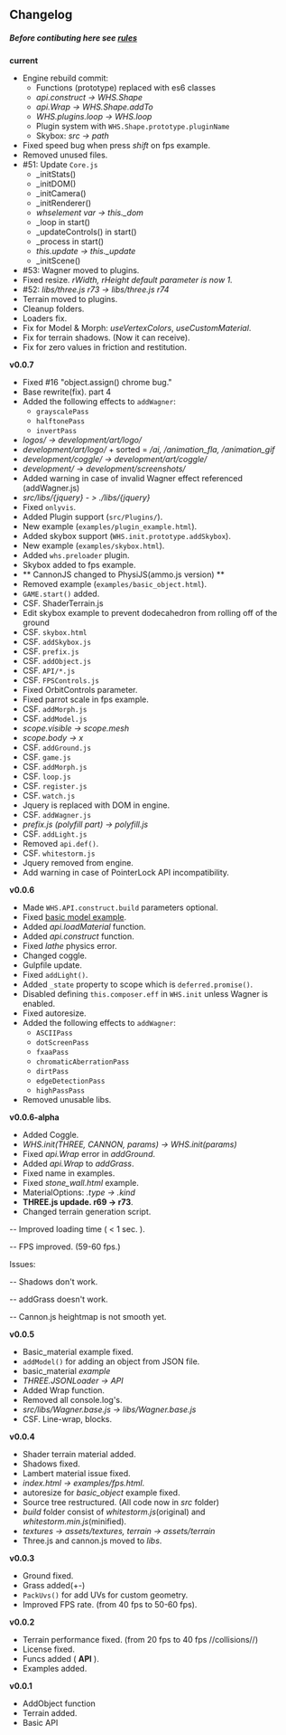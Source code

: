 ## Changelog

##### Before contibuting here see [rules](https://github.com/WhitestormJS/whitestorm.js/blob/master/CONTRIBUTING.md#-adding-changes-to-changelogmd)
**current**
- Engine rebuild commit:
   - Functions (prototype) replaced with es6 classes
   - *api.construct -> WHS.Shape*
   - *api.Wrap -> WHS.Shape.addTo*
   - *WHS.plugins.loop -> WHS.loop*
   - Plugin system with `WHS.Shape.prototype.pluginName`
   - Skybox: *src -> path*
- Fixed speed bug when press *shift* on fps example.
- Removed unused files.
- #51: Update `Core.js`
   - _initStats()
   - _initDOM()
   - _initCamera()
   - _initRenderer()
   - *whselement var -> this._dom*
   - _loop in start()
   - _updateControls() in start()
   - _process in start()
   - *this.update -> this._update*
   - _initScene()
- #53: Wagner moved to plugins.
- Fixed resize. *rWidth, rHeight default parameter is now 1.*
- #52: *libs/three.js r73 -> libs/three.js r74*
- Terrain moved to plugins.
- Cleanup folders.
- Loaders fix.
- Fix for Model & Morph: *useVertexColors*, *useCustomMaterial*.
- Fix for terrain shadows. (Now it can receive).
- Fix for zero values in friction and restitution.

**v0.0.7**
- Fixed #16 "object.assign() chrome bug."
- Base rewrite(fix). part 4
- Added the following effects to `addWagner`:
  - `grayscalePass`
  - `halftonePass`
  - `invertPass`
- *logos/ -> development/art/logo/*
- *development/art/logo/* + sorted = */ai, /animation_fla, /animation_gif*
- *development/coggle/ -> development/art/coggle/*
- *development/ -> development/screenshots/*
- Added warning in case of invalid Wagner effect referenced (addWagner.js)
- *src/libs/{jquery} - > ./libs/{jquery}*
- Fixed `onlyvis`.
- Added Plugin support (`src/Plugins/`).
- New example (`examples/plugin_example.html`).
- Added skybox support (`WHS.init.prototype.addSkybox`).
- New example (`examples/skybox.html`).
- Added `whs.preloader` plugin.
- Skybox added to fps example.
- ** CannonJS changed to PhysiJS(ammo.js version) **
- Removed example (`examples/basic_object.html`).
- `GAME.start()` added.
- CSF. ShaderTerrain.js
- Edit skybox example to prevent dodecahedron from rolling off of the ground
- CSF. `skybox.html`
- CSF. `addSkybox.js`
- CSF. `prefix.js`
- CSF. `addObject.js`
- CSF. `API/*.js`
- CSF. `FPSControls.js`
- Fixed OrbitControls parameter.
- Fixed parrot scale in fps example.
- CSF. `addMorph.js`
- CSF. `addModel.js`
- *scope.visible -> scope.mesh*
- *scope.body -> x*
- CSF. `addGround.js`
- CSF. `game.js`
- CSF. `addMorph.js`
- CSF. `loop.js`
- CSF. `register.js`
- CSF. `watch.js`
- Jquery is replaced with DOM in engine.
- CSF. `addWagner.js`
- *prefix.js (polyfill part) -> polyfill.js*
- CSF. `addLight.js`
- Removed `api.def()`.
- CSF. `whitestorm.js`
- Jquery removed from engine.
- Add warning in case of PointerLock API incompatibility.

**v0.0.6**
- Made `WHS.API.construct.build` parameters optional.
- Fixed [basic model example](http://192.241.128.187/current/examples/basic_model.html).
- Added *api.loadMaterial* function.
- Added *api.construct* function.
- Fixed *lathe* physics error.
- Changed coggle.
- Gulpfile update.
- Fixed `addLight()`.
- Added `_state` property to scope which is `deferred.promise()`.
- Disabled defining `this.composer.eff` in `WHS.init` unless Wagner is enabled.
- Fixed autoresize.
- Added the following effects to `addWagner`:
  - `ASCIIPass`
  - `dotScreenPass`
  - `fxaaPass`
  - `chromaticAberrationPass`
  - `dirtPass`
  - `edgeDetectionPass`
  - `highPassPass`
- Removed unusable libs.

**v0.0.6-alpha**
- Added Coggle.
- *WHS.init(THREE, CANNON, params) -> WHS.init(params)*
- Fixed *api.Wrap* error in *addGround*.
- Added *api.Wrap* to *addGrass*.
- Fixed name in examples.
- Fixed *stone_wall.html* example.
- MaterialOptions: *.type -> .kind*
- **THREE.js updade. r69 -> r73**.
- Changed terrain generation script.

-- Improved loading time ( < 1 sec. ).

-- FPS improved. (59-60 fps.)

Issues:

-- Shadows don't work.

-- addGrass doesn't work.

-- Cannon.js heightmap is not smooth yet.

**v0.0.5**
- Basic_material example fixed.
- `addModel()` for adding an object from JSON file.
- basic_material *example*
- *THREE.JSONLoader -> API*
- Added Wrap function.
- Removed all console.log's.
- *src/libs/Wagner.base.js -> libs/Wagner.base.js*
- CSF. Line-wrap, blocks.

**v0.0.4**
- Shader terrain material added.
- Shadows fixed.
- Lambert material issue fixed.
- *index.html -> examples/fps.html*.
- autoresize for *basic_object* example fixed.
- Source tree restructured. (All code now in *src* folder)
- *build* folder consist of *whitestorm.js*(original) and *whitestorm.min.js*(minified).
- *textures -> assets/textures, terrain -> assets/terrain*
- Three.js and cannon.js moved to *libs*.

**v0.0.3**
- Ground fixed.
- Grass added(+-)
- `PackUvs()` for add UVs for custom geometry.
- Improved FPS rate. (from 40 fps to 50-60 fps).

**v0.0.2**
- Terrain performance fixed. (from 20 fps to 40 fps //collisions//)
- License fixed.
- Funcs added ( **API** ).
- Examples added.

**v0.0.1**
- AddObject function
- Terrain added.
- Basic API
